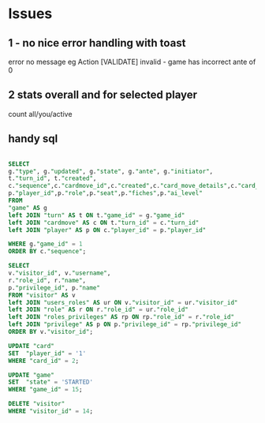# Issues

## 1 - no nice error handling with toast
error no message eg Action [VALIDATE] invalid - game has incorrect ante of 0

## 2 stats overall and for selected player
count all/you/active

## handy sql
```sql

SELECT 
g."type", g."updated", g."state", g."ante", g."initiator",
t."turn_id", t."created",
c."sequence",c."cardmove_id",c."created",c."card_move_details",c."card_id",c."bet",c."start_fiches",c."end_fiches",
p."player_id",p."role",p."seat",p."fiches",p."ai_level"
FROM 
"game" AS g
left JOIN "turn" AS t ON t."game_id" = g."game_id" 
left JOIN "cardmove" AS c ON t."turn_id" = c."turn_id" 
left JOIN "player" AS p ON c."player_id" = p."player_id"

WHERE g."game_id" = 1
ORDER BY c."sequence";

SELECT 
v."visitor_id", v."username",
r."role_id", r."name",
p."privilege_id", p."name"
FROM "visitor" AS v 
left JOIN "users_roles" AS ur ON v."visitor_id" = ur."visitor_id" 
left JOIN "role" AS r ON r."role_id" = ur."role_id"
left JOIN "roles_privileges" AS rp ON rp."role_id" = r."role_id"
left JOIN "privilege" AS p ON p."privilege_id" = rp."privilege_id"
ORDER BY v."visitor_id";

UPDATE "card" 
SET  "player_id" = '1' 
WHERE "card_id" = 2;

UPDATE "game" 
SET  "state" = 'STARTED' 
WHERE "game_id" = 15;

DELETE "visitor" 
WHERE "visitor_id" = 14;
```


